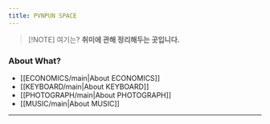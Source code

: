 ```yaml
---
title: PVNPUN SPACE
---
```


> [!NOTE] 여기는?
> **취미에 관해 정리해두는 곳입니다.**


### About What?

- [[ECONOMICS/main|About ECONOMICS]]
- [[KEYBOARD/main|About KEYBOARD]]
- [[PHOTOGRAPH/main|About PHOTOGRAPH]]
- [[MUSIC/main|About MUSIC]]


---
